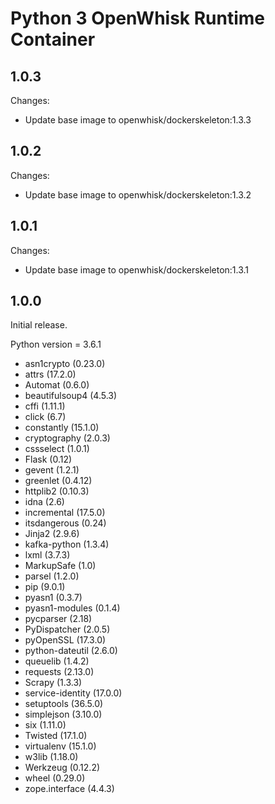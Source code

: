 <!--
#
# Licensed to the Apache Software Foundation (ASF) under one or more
# contributor license agreements.  See the NOTICE file distributed with
# this work for additional information regarding copyright ownership.
# The ASF licenses this file to You under the Apache License, Version 2.0
# (the "License"); you may not use this file except in compliance with
# the License.  You may obtain a copy of the License at
#
#     http://www.apache.org/licenses/LICENSE-2.0
#
# Unless required by applicable law or agreed to in writing, software
# distributed under the License is distributed on an "AS IS" BASIS,
# WITHOUT WARRANTIES OR CONDITIONS OF ANY KIND, either express or implied.
# See the License for the specific language governing permissions and
# limitations under the License.
#
-->

# Python 3 OpenWhisk Runtime Container

## 1.0.3
Changes:
  - Update base image to openwhisk/dockerskeleton:1.3.3

## 1.0.2
Changes:
  - Update base image to openwhisk/dockerskeleton:1.3.2

## 1.0.1
Changes:
  - Update base image to openwhisk/dockerskeleton:1.3.1

## 1.0.0
Initial release.

Python version = 3.6.1

- asn1crypto (0.23.0)
- attrs (17.2.0)
- Automat (0.6.0)
- beautifulsoup4 (4.5.3)
- cffi (1.11.1)
- click (6.7)
- constantly (15.1.0)
- cryptography (2.0.3)
- cssselect (1.0.1)
- Flask (0.12)
- gevent (1.2.1)
- greenlet (0.4.12)
- httplib2 (0.10.3)
- idna (2.6)
- incremental (17.5.0)
- itsdangerous (0.24)
- Jinja2 (2.9.6)
- kafka-python (1.3.4)
- lxml (3.7.3)
- MarkupSafe (1.0)
- parsel (1.2.0)
- pip (9.0.1)
- pyasn1 (0.3.7)
- pyasn1-modules (0.1.4)
- pycparser (2.18)
- PyDispatcher (2.0.5)
- pyOpenSSL (17.3.0)
- python-dateutil (2.6.0)
- queuelib (1.4.2)
- requests (2.13.0)
- Scrapy (1.3.3)
- service-identity (17.0.0)
- setuptools (36.5.0)
- simplejson (3.10.0)
- six (1.11.0)
- Twisted (17.1.0)
- virtualenv (15.1.0)
- w3lib (1.18.0)
- Werkzeug (0.12.2)
- wheel (0.29.0)
- zope.interface (4.4.3)
